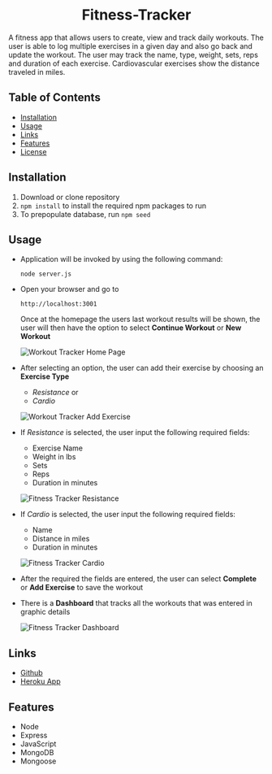 <div align="center">

# Fitness-Tracker

</div>
A fitness app that allows users to create, view and track daily workouts. The user is able to log multiple exercises in a given day and also go back and update the workout. The user may track the name, type, weight, sets, reps and duration of each exercise. Cardiovascular exercises show the distance traveled in miles.

## Table of Contents

* [Installation](#installation)
* [Usage](#usage)
* [Links](#Links)
* [Features](#Features)
* [License](#License)

## Installation

1. Download or clone repository
2. `npm install` to install the required npm packages to run
3. To prepopulate database, run `npm seed`

## Usage

* Application will be invoked by using the following command:

  `node server.js`

* Open your browser and go to
  
  `http://localhost:3001`

  Once at the homepage the users last workout results will be shown, the user will then have the option to select **Continue Workout** or **New Workout**

  ![Workout Tracker Home Page](public/assets/Images/workout-tracker-index.png)

* After selecting an option, the user can add their exercise by choosing an **Exercise Type**

  * *Resistance* or
  * *Cardio*

  ![Workout Tracker Add Exercise](public/assets/Images/.png)

* If *Resistance* is selected, the user input the following required fields:

  * Exercise Name
  * Weight in lbs
  * Sets
  * Reps
  * Duration in minutes

  ![Fitness Tracker Resistance](public/assets/Images/fitness-tracker-resistance.png)  

* If *Cardio* is selected, the user input the following required fields:

  * Name
  * Distance in miles
  * Duration in minutes

  ![Fitness Tracker Cardio](public/assets/Images/fitness-tracker-cardio.png)

* After the required the fields are entered, the user can select **Complete** or **Add Exercise** to save the workout

* There is a **Dashboard** that tracks all the workouts that was entered in graphic details

  ![Fitness Tracker Dashboard](public/assets/Images/fitness-tracker-dashboard.png)

## Links

* [Github](https://github.com/TomFallon9/fitness-tracker)
* [Heroku App](https://fitness-tracker.herokuapp.com/)

## Features

* Node
* Express
* JavaScript
* MongoDB
* Mongoose



